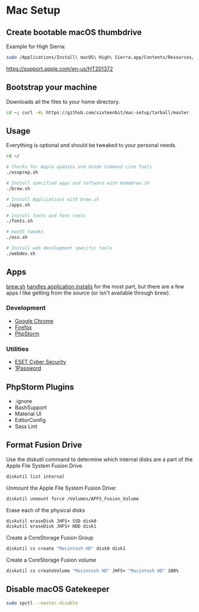 # Mac Setup

## Create bootable macOS thumbdrive

Example for High Sierra:

```bash
sudo /Applications/Install\ macOS\ High\ Sierra.app/Contents/Resources/createinstallmedia --volume /Volumes/MyVolume
```

https://support.apple.com/en-us/HT201372

## Bootstrap your machine

Downloads all the files to your home directory.

```bash
cd ~; curl -#L https://github.com/sixteenbit/mac-setup/tarball/master | tar -xzv --strip-components 1 --exclude={README.md,bootstrap.sh}
```

## Usage

Everything is optional and should be tweaked to your personal needs.

```bash
cd ~/

# Checks for Apple updates and Xcode Command Line Tools
./osxprep.sh

# Install specified apps and software with Homebrew.sh
./brew.sh

# Install Applications with brew.sh
./apps.sh

# Install fonts and font tools
./fonts.sh

# macOS tweaks
./osx.sh

# Install web development specific tools
./webdev.sh
```

## Apps

[brew.sh](https://brew.sh/) [handles application installs](https://github.com/sixteenbit/mac-setup/blob/master/apps.sh) for the most part, but there are a few apps I like getting from the source (or isn't available through brew).

### Development

* [Google Chrome](https://www.google.com/chrome/browser/desktop/index.html)
* [Firefox](https://www.mozilla.org/en-US/firefox/new/)
* [PhpStorm](https://www.jetbrains.com/phpstorm/download/#section=mac)

### Utilities

* [ESET Cyber Security](https://download.eset.com/com/eset/apps/home/eav/mac/latest/eset_cybersecurity_en_.dmg)
* [1Password](https://1password.com/downloads/)

## PhpStorm Plugins

* .ignore
* BashSupport
* Material UI
* EditorConfig
* Sass Lint

## Format Fusion Drive

Use the diskutil command to determine which internal disks are a part of the Apple File System Fusion Drive.

```bash
diskutil list internal
```

Unmount the Apple File System Fusion Drive:

```bash
diskutil unmount force /Volumes/APFS_Fusion_Volume
```
Erase each of the physical disks

```bash
diskutil eraseDisk JHFS+ SSD disk0
diskutil eraseDisk JHFS+ HDD disk1
```

Create a CoreStorage Fusion Group

```bash
diskutil cs create "Macintosh HD" disk0 disk1
```

Create a CoreStorage Fusion volume

```bash
diskutil cs createVolume "Macintosh HD" JHFS+ "Macintosh HD" 100%
```

## Disable macOS Gatekeeper

```bash
sudo spctl --master-disable
```
